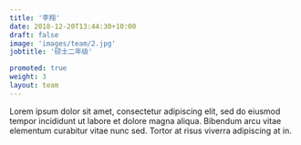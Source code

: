 ```yaml
---
title: '李翔'
date: 2018-12-20T13:44:30+10:00
draft: false
image: 'images/team/2.jpg'
jobtitle: '硕士二年级'

promoted: true
weight: 3
layout: team
---
```


Lorem ipsum dolor sit amet, consectetur adipiscing elit, sed do eiusmod tempor incididunt ut labore et dolore magna aliqua. Bibendum arcu vitae elementum curabitur vitae nunc sed. Tortor at risus viverra adipiscing at in.
